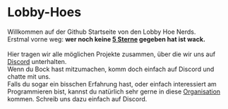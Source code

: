 <html>
    <body>
        <h1>Lobby-Hoes</h1>
        <p>
        Willkommen auf der Github Startseite von den Lobby Hoe Nerds. </br>
        Erstmal vorne weg: <b>wer noch keine <a href="https://open.spotify.com/show/6UUIXmp1V0fK4ZpK7vzAbQ" target="_blank">5 Sterne</a> gegeben hat ist wack. </b></br></br>
        Hier tragen wir alle möglichen Projekte zusammen, über die wir uns auf <a href="https://discord.com/channels/805824808537423932/962345420544180268" target="_blank">Discord</a> unterhalten.</br>
        Wenn du Bock hast mitzumachen, komm doch einfach auf Discord und chatte mit uns. <br>
        Falls du sogar ein bisschen Erfahrung hast, oder einfach interessiert am Programmieren bist, kannst du natürlich sehr gerne in diese <a href="https://github.com/Lobby-Hoes/" target="_blank">Organisation</a> kommen. Schreib uns dazu einfach auf Discord.</br>
        </p>
    </body>
</html>
